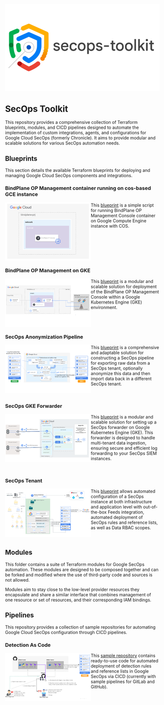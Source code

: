 <p align="center">
  <picture>
    <source media="(prefers-color-scheme: dark)" srcset="./assets/logo.png">
    <img src="./assets/logo.png" alt="SecOps Toolkit">
  </picture>
</p>

# SecOps Toolkit

This repository provides a comprehensive collection of Terraform blueprints, modules, and CICD pipelines designed to automate the implementation of custom integrations, agents, and configurations for Google Cloud SecOps (formerly Chronicle). It aims to provide modular and scalable solutions for various SecOps automation needs.

## Blueprints

This section details the available Terraform blueprints for deploying and managing Google Cloud SecOps components and integrations.

### BindPlane OP Management container running on cos-based GCE instance

<a href="./blueprints/bindplane-gce/" title="BindPlane OP Management console on GCE"><img src="./blueprints/bindplane-gce/images/diagram.png" align="left" width="280px"></a> This [blueprint](./blueprints/bindplane-gke/) is a simple script for running BindPlane OP Management Console container on Google Compute Engine instance with COS.

<br clear="left">

### BindPlane OP Management on GKE

<a href="./blueprints/bindplane-gke/" title="BindPlane OP Management console on GKE"><img src="./blueprints/bindplane-gke/images/diagram.png" align="left" width="280px"></a> This [blueprint](./blueprints/bindplane-gke/) is a modular and scalable solution for deployment of the BindPlane OP Management Console within a Google Kubernetes Engine (GKE) environment.

<br clear="left">

### SecOps Anonymization Pipeline

<a href="./blueprints/secops-anonymization-pipeline/" title="SecOps Anonymization Pipeline"><img src="./blueprints/secops-anonymization-pipeline/images/diagram.png" align="left" width="280px"></a> This [blueprint](./secops-gke-forwarder/) is a comprehensive and adaptable solution for constructing a SecOps pipeline for exporting raw data from a SecOps tenant, optionally anonymize this data and then import data back in a different SecOps tenant.

<br clear="left">

### SecOps GKE Forwarder

<a href="./blueprints/secops-gke-forwarder/" title="SecOps GKE Forwarder"><img src="./blueprints/secops-gke-forwarder/images/diagram.png" align="left" width="280px"></a> This [blueprint](./secops-gke-forwarder/) is a modular and scalable solution for setting up a SecOps forwarder on Google Kubernetes Engine (GKE). This forwarder is designed to handle multi-tenant data ingestion, ensuring secure and efficient log forwarding to your SecOps SIEM instances.

<br clear="left">

### SecOps Tenant

<a href="./blueprints/secops-tenant/" title="SecOps Tenant"><img src="./blueprints/secops-tenant/images/diagram.png" align="left" width="280px"></a> This [blueprint](./secops-gke-forwarder/) allows automated configuration of a SecOps instance at both infrastructure and application level with out-of-the-box Feeds integration, automated deployment of SecOps rules and reference lists, as well as Data RBAC scopes.

<br clear="left">

## Modules

This folder contains a suite of Terraform modules for Google SecOps automation. These modules are designed to be composed together and can be forked and modified where the use of third-party code and sources is not allowed.

Modules aim to stay close to the low-level provider resources they encapsulate and share a similar interface that combines management of one resource or set of resources, and their corresponding IAM bindings.

## Pipelines

This repository provides a collection of sample repositories for automating Google Cloud SecOps configuration through CICD pipelines.

### Detection As Code

<a href="./pipelines/detection-as-code/" title="Detection As Code pipeline"><img src="./pipelines/detection-as-code/images/diagram.png" align="left" width="280px"></a> This [sample repository](./detection-as-code/) contains ready-to-use code for automated deployment of detection rules and reference lists in Google SecOps via CICD (currently with sample pipelines for GitLab and GitHub).

<br clear="left">